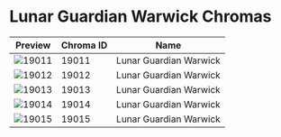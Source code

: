 # Lunar Guardian Warwick Chromas

| Preview | Chroma ID | Name |
|---------|-----------|------|
| ![19011](https://raw.communitydragon.org/latest/plugins/rcp-be-lol-game-data/global/default/v1/champion-chroma-images/19/19011.png) | 19011 | Lunar Guardian Warwick |
| ![19012](https://raw.communitydragon.org/latest/plugins/rcp-be-lol-game-data/global/default/v1/champion-chroma-images/19/19012.png) | 19012 | Lunar Guardian Warwick |
| ![19013](https://raw.communitydragon.org/latest/plugins/rcp-be-lol-game-data/global/default/v1/champion-chroma-images/19/19013.png) | 19013 | Lunar Guardian Warwick |
| ![19014](https://raw.communitydragon.org/latest/plugins/rcp-be-lol-game-data/global/default/v1/champion-chroma-images/19/19014.png) | 19014 | Lunar Guardian Warwick |
| ![19015](https://raw.communitydragon.org/latest/plugins/rcp-be-lol-game-data/global/default/v1/champion-chroma-images/19/19015.png) | 19015 | Lunar Guardian Warwick |